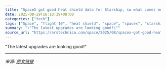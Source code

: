 ```yaml
---
title: "SpaceX got good heat shield data for Starship, so what comes next?"
date: 2025-08-29T16:10:39+08:00
categories: ["tech"]
tags: ["Space", "flight 10", "heat shield", "space", "spacex", "starship"]
summary: "\"The latest upgrades are looking good!\""
source_url: "https://arstechnica.com/space/2025/08/spacex-got-good-heat-shield-data-for-starship-so-what-comes-next/"
---
```


"The latest upgrades are looking good!"

---

*来源: [原文链接](https://arstechnica.com/space/2025/08/spacex-got-good-heat-shield-data-for-starship-so-what-comes-next/)*
